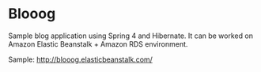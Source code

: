Blooog
======

Sample blog application using Spring 4 and Hibernate. It can be worked on Amazon Elastic Beanstalk + Amazon RDS environment.

Sample:
http://blooog.elasticbeanstalk.com/
